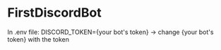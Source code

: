 # FirstDiscordBot

In .env file:
DISCORD_TOKEN={your bot's token}
-> change {your bot's token} with the token
